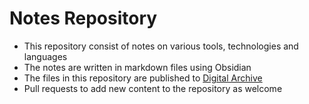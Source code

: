 # Notes Repository

- This repository consist of notes on various tools, technologies and languages   
- The notes are written in markdown files using Obsidian  
- The files in this repository are published to [Digital Archive](https://notes.davidvarghese.dev)
- Pull requests to add new content to the repository as welcome
